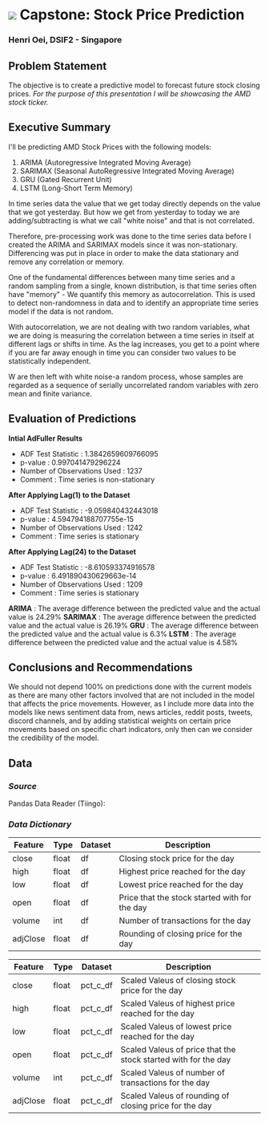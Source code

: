 # ![](https://ga-dash.s3.amazonaws.com/production/assets/logo-9f88ae6c9c3871690e33280fcf557f33.png) Capstone: Stock Price Prediction 

### Henri Oei, DSIF2 - Singapore

## Problem Statement

The objective is to create a predictive model to forecast future stock closing prices.
*For the purpose of this presentation I will be showcasing the AMD stock ticker.*

## Executive Summary

I'll be predicting AMD Stock Prices with the following models:

1. ARIMA (Autoregressive Integrated Moving Average)
2. SARIMAX (Seasonal AutoRegressive Integrated Moving Average)
3. GRU (Gated Recurrent Unit)
4. LSTM (Long-Short Term Memory)

In time series data the value that we get today directly depends on the value that we got yesterday. But how we get from yesterday to today we are adding/subtracting is what we call "white noise" and that is not correlated.

Therefore, pre-processing work was done to the time series data before I created the ARIMA and SARIMAX models since it was non-stationary. Differencing was put in place in order to make the data stationary and remove any correlation or memory.

One of the fundamental differences between many time series and a random sampling from a single, known distribution, is that time series often have "memory" - We quantify this memory as autocorrelation. This is used to detect non-randomness in data and to identify an appropriate time series model if the data is not random.

With autocorrelation, we are not dealing with two random variables, what we are doing is measuring the correlation between a time series in itself at different lags or shifts in time. As the lag increases, you get to a point where if you are far away enough in time you can consider two values to be statistically independent.

W are then left with white noise-a random process, whose samples are regarded as a sequence of serially uncorrelated random variables with zero mean and finite variance.


## Evaluation of Predictions

**Intial AdFuller Results**
- ADF Test Statistic : 1.3842659609766095
- p-value : 0.997041479296224
- Number of Observations Used : 1237
- Comment : Time series is non-stationary

**After Applying Lag(1) to the Dataset**
- ADF Test Statistic : -9.059840432443018
- p-value : 4.594794188707755e-15
- Number of Observations Used : 1242
- Comment : Time series is stationary

**After Applying Lag(24) to the Dataset**
- ADF Test Statistic : -8.610593374916578
- p-value : 6.491890430629663e-14
- Number of Observations Used : 1209
- Comment : Time series is stationary

**ARIMA** : The average difference between the predicted value and the actual value is 24.29%
**SARIMAX** : The average difference between the predicted value and the actual value is 26.19%
**GRU** : The average difference between the predicted value and the actual value is 6.3%
**LSTM** : The average difference between the predicted value and the actual value is 4.58%

## Conclusions and Recommendations

We should not depend 100% on predictions done with the current models as there are many other factors involved that are not included in the model that affects the price movements. However, as I include more data into the models like news sentiment data from, news articles, reddit posts, tweets, discord channels, and by adding statistical weights on certain price movements based on specific chart indicators, only then can we consider the credibility of the model.


## Data

### *Source*

Pandas Data Reader (Tiingo):

### *Data Dictionary*

|Feature|Type|Dataset|Description|
|---|---|---|---|
|close|float|df|Closing stock price for the day| 
|high|float|df|Highest price reached for the day|
|low|float|df|Lowest price reached for the day|
|open|float|df|Price that the stock started with for the day|
|volume|int|df|Number of transactions for the day|
|adjClose|float|df|Rounding of closing price for the day|

|Feature|Type|Dataset|Description|
|---|---|---|---|
|close|float|pct_c_df|Scaled Valeus of closing stock price for the day| 
|high|float|pct_c_df|Scaled Valeus of highest price reached for the day|
|low|float|pct_c_df|Scaled Valeus of lowest price reached for the day|
|open|float|pct_c_df|Scaled Valeus of price that the stock started with for the day|
|volume|int|pct_c_df|Scaled Valeus of number of transactions for the day|
|adjClose|float|pct_c_df|Scaled Valeus of rounding of closing price for the day|
